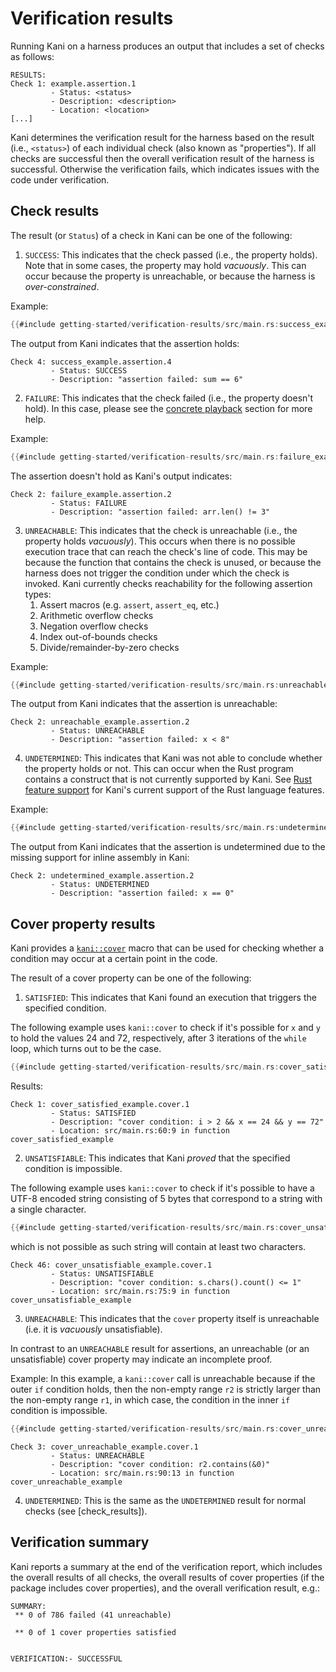 # Verification results

Running Kani on a harness produces an output that includes a set of checks as
follows:

```
RESULTS:
Check 1: example.assertion.1
         - Status: <status>
         - Description: <description>
         - Location: <location>
[...]
```

Kani determines the verification result for the harness based on the
result (i.e., `<status>`) of each individual check (also known as "properties"). If all
checks are successful then the overall verification result of the harness is successful. Otherwise the
verification fails, which indicates issues with the code under verification.

## Check results

The result (or `Status`) of a check in Kani can be one of the following:

1. `SUCCESS`: This indicates that the check passed (i.e., the property holds).
Note that in some cases, the property may hold _vacuously_. This can occur
because the property is unreachable, or because the harness is
_over-constrained_.

Example:
```rust
{{#include getting-started/verification-results/src/main.rs:success_example}}
```
The output from Kani indicates that the assertion holds:
```
Check 4: success_example.assertion.4
         - Status: SUCCESS
         - Description: "assertion failed: sum == 6"
```

2. `FAILURE`: This indicates that the check failed (i.e., the property doesn't
hold). In this case, please see the [concrete playback](./experimental/concrete-playback.md)
section for more help.

Example:
```rust
{{#include getting-started/verification-results/src/main.rs:failure_example}}
```
The assertion doesn't hold as Kani's output indicates:
```
Check 2: failure_example.assertion.2
         - Status: FAILURE
         - Description: "assertion failed: arr.len() != 3"
```

3. `UNREACHABLE`: This indicates that the check is unreachable (i.e., the
property holds _vacuously_). This occurs when there is no possible execution
trace that can reach the check's line of code.
This may be because the function that contains the check is unused, or because
the harness does not trigger the condition under which the check is invoked.
Kani currently checks reachability for the following assertion types:
    1. Assert macros (e.g. `assert`, `assert_eq`, etc.)
    2. Arithmetic overflow checks
    3. Negation overflow checks
    4. Index out-of-bounds checks
    5. Divide/remainder-by-zero checks

Example:

```rust
{{#include getting-started/verification-results/src/main.rs:unreachable_example}}
```

The output from Kani indicates that the assertion is unreachable:
```
Check 2: unreachable_example.assertion.2
         - Status: UNREACHABLE
         - Description: "assertion failed: x < 8"
```

4. `UNDETERMINED`: This indicates that Kani was not able to conclude whether the
property holds or not. This can occur when the Rust program contains a construct
that is not currently supported by Kani. See
[Rust feature support](./rust-feature-support.md) for Kani's current support of the
Rust language features.

Example:
```rust
{{#include getting-started/verification-results/src/main.rs:undetermined_example}}
```
The output from Kani indicates that the assertion is undetermined due to the
missing support for inline assembly in Kani:
```
Check 2: undetermined_example.assertion.2
         - Status: UNDETERMINED
         - Description: "assertion failed: x == 0"
```

## Cover property results

Kani provides a [`kani::cover`](https://model-checking.github.io/kani/crates/doc/kani/macro.cover.html) macro that can be used for checking whether a condition may occur at a certain point in the code.

The result of a cover property can be one of the following:

1. `SATISFIED`: This indicates that Kani found an execution that triggers the specified condition.

The following example uses `kani::cover` to check if it's possible for `x` and `y` to hold the values 24 and 72, respectively, after 3 iterations of the `while` loop, which turns out to be the case.
```rust
{{#include getting-started/verification-results/src/main.rs:cover_satisfied_example}}
```
Results:
```
Check 1: cover_satisfied_example.cover.1
         - Status: SATISFIED
         - Description: "cover condition: i > 2 && x == 24 && y == 72"
         - Location: src/main.rs:60:9 in function cover_satisfied_example
```

2. `UNSATISFIABLE`: This indicates that Kani _proved_ that the specified condition is impossible.

The following example uses `kani::cover` to check if it's possible to have a UTF-8 encoded string consisting of 5 bytes that correspond to a string with a single character.
```rust
{{#include getting-started/verification-results/src/main.rs:cover_unsatisfiable_example}}
```
which is not possible as such string will contain at least two characters.
```
Check 46: cover_unsatisfiable_example.cover.1
         - Status: UNSATISFIABLE
         - Description: "cover condition: s.chars().count() <= 1"
         - Location: src/main.rs:75:9 in function cover_unsatisfiable_example
```

3. `UNREACHABLE`: This indicates that the `cover` property itself is unreachable (i.e. it is _vacuously_ unsatisfiable).

In contrast to an `UNREACHABLE` result for assertions, an unreachable (or an unsatisfiable) cover property may indicate an incomplete proof.

Example:
In this example, a `kani::cover` call is unreachable because if the outer `if` condition holds, then the non-empty range `r2` is strictly larger than the non-empty range `r1`, in which case, the condition in the inner `if` condition is impossible.
```rust
{{#include getting-started/verification-results/src/main.rs:cover_unreachable_example}}
```
```
Check 3: cover_unreachable_example.cover.1
         - Status: UNREACHABLE
         - Description: "cover condition: r2.contains(&0)"
         - Location: src/main.rs:90:13 in function cover_unreachable_example
```

4. `UNDETERMINED`: This is the same as the `UNDETERMINED` result for normal checks (see [check_results]).

## Verification summary

Kani reports a summary at the end of the verification report, which includes the overall results of all checks, the overall results of cover properties (if the package includes cover properties), and the overall verification result, e.g.:
```
SUMMARY:
 ** 0 of 786 failed (41 unreachable)

 ** 0 of 1 cover properties satisfied


VERIFICATION:- SUCCESSFUL
```
